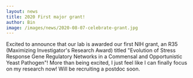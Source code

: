 ```yaml
---
layout: news
title: 2020 First major grant!
author: Bin
image: /images/news/2020-08-07-celebrate-grant.jpg
---
```


Excited to announce that our lab is awarded our first NIH grant, an R35 (Maximizing Investigator's Research Award) titled "Evolution of Stress Response Gene Regulatory Networks in a Commensal and Opportunistic Yeast Pathogen"! More than being excited, I just feel like I can finally focus on my research now! Will be recruiting a postdoc soon.
